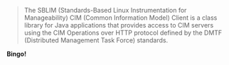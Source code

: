 <blockquote>
  <p>The SBLIM (Standards-Based Linux Instrumentation for Manageability) CIM
    (Common Information Model) Client is a class library for Java applications
    that provides access to CIM servers using the CIM Operations over HTTP
    protocol defined by the DMTF (Distributed Management Task Force) standards.</p>
</blockquote>

<p><strong>Bingo!</strong></p>